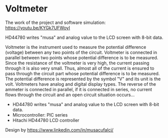 # Voltmeter

The work of the project and software simulation: https://youtu.be/KYGk7UFWoyI

HD44780 writes "musa" and analog value to the LCD screen with 8-bit data.

Voltmeter is the instrument used to measure the potential difference (voltage) between any two points of the circuit. Voltmeter is connected in parallel between two points whose potential difference is to be measured. Since the resistance of the voltmeter is very high, the current passing through it is also very small. Thus, almost all of the current is ensured to pass through the circuit part whose potential difference is to be measured. The potential difference is represented by the symbol "V" and its unit is the volt. Voltmeters have analog and digital display types. The reverse of the ammeter is connected in parallel, if it is connected in series, no current flows through the circuit and an open circuit situation occurs...

- HD44780 writes "musa" and analog value to the LCD screen with 8-bit data.
- Microcontroller: PIC series
- Hitachi HD44780 LCD controller

Design by https://www.linkedin.com/in/musacufalci/
